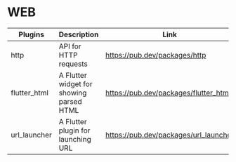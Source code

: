 # WEB

| Plugins | Description | Link | Comments |
| --- | --- | --- | --- |
| http | API for HTTP requests | https://pub.dev/packages/http |
| flutter_html | A Flutter widget for showing parsed HTML | https://pub.dev/packages/flutter_html |
| url_launcher | A Flutter plugin for launching URL | https://pub.dev/packages/url_launcher |
